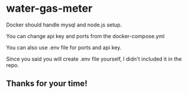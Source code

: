 # water-gas-meter
Docker should handle mysql and node.js setup.

You can change api key and ports from the docker-compose.yml

You can also use .env file for ports and api key.

Since you said you will create .env file yourself, I didn't included it in the repo.

## Thanks for your time!

